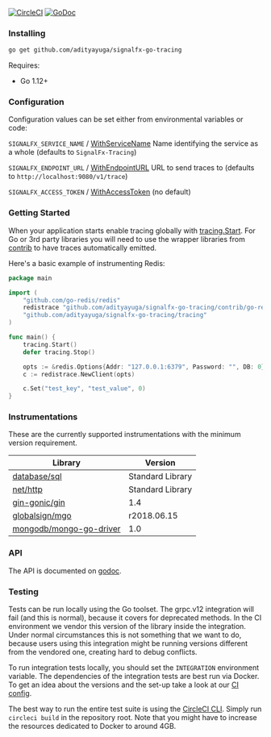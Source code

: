 [![CircleCI](https://circleci.com/gh/signalfx/signalfx-go-tracing/tree/master.svg?style=svg)](https://circleci.com/gh/signalfx/signalfx-go-tracing/tree/master)
[![GoDoc](https://godoc.org/github.com/adityayuga/signalfx-go-tracing/tracing?status.svg)](https://godoc.org/github.com/adityayuga/signalfx-go-tracing/tracing)

### Installing
```bash
go get github.com/adityayuga/signalfx-go-tracing
```

Requires:

* Go 1.12+

### Configuration
Configuration values can be set either from environmental variables or code:

`SIGNALFX_SERVICE_NAME` / [WithServiceName](https://godoc.org/github.com/adityayuga/signalfx-go-tracing/tracing/#WithServiceName) Name identifying the service as a whole (defaults to `SignalFx-Tracing`)

`SIGNALFX_ENDPOINT_URL` / [WithEndpointURL](https://godoc.org/github.com/adityayuga/signalfx-go-tracing/tracing/#WithEndpointURL) URL to send traces to (defaults to `http://localhost:9080/v1/trace`)

`SIGNALFX_ACCESS_TOKEN` / [WithAccessToken](https://godoc.org/github.com/adityayuga/signalfx-go-tracing/tracing/#WithAccessToken) (no default)

### Getting Started
When your application starts enable tracing globally with
[tracing.Start](https://godoc.org/github.com/adityayuga/signalfx-go-tracing/tracing/#Start).
For Go or 3rd party libraries you will need to use the wrapper libraries
from [contrib](contrib) to have traces automatically emitted.

Here's a basic example of instrumenting Redis:

```go
package main

import (
	"github.com/go-redis/redis"
	redistrace "github.com/adityayuga/signalfx-go-tracing/contrib/go-redis/redis"
	"github.com/adityayuga/signalfx-go-tracing/tracing"
)

func main() {
	tracing.Start()
	defer tracing.Stop()

	opts := &redis.Options{Addr: "127.0.0.1:6379", Password: "", DB: 0}
	c := redistrace.NewClient(opts)

	c.Set("test_key", "test_value", 0)
}
```

### Instrumentations
These are the currently supported instrumentations with the minimum version requirement.

| Library | Version |
| ------- | ------- |
| [database/sql](contrib/database/sql) | Standard Library |
| [net/http](contrib/net/http) | Standard Library |
| [gin-gonic/gin](contrib/gin-gonic/gin) | 1.4 |
| [globalsign/mgo](contrib/globalsign/mgo) | r2018.06.15 |
| [mongodb/mongo-go-driver](contrib/mongodb/mongo-go-driver) | 1.0 |

### API
The API is documented on [godoc](https://godoc.org/github.com/adityayuga/signalfx-go-tracing/tracing).

### Testing
Tests can be run locally using the Go toolset. The grpc.v12 integration will fail (and this is normal), because it covers for deprecated methods. In the CI environment
we vendor this version of the library inside the integration. Under normal circumstances this is not something that we want to do, because users using this integration
might be running versions different from the vendored one, creating hard to debug conflicts.

To run integration tests locally, you should set the `INTEGRATION` environment variable. The dependencies of the integration tests are best run via Docker. To get an
idea about the versions and the set-up take a look at our [CI config](https://github.com/adityayuga/signalfx-go-tracing/blob/master/.circleci/config.yml).

The best way to run the entire test suite is using the [CircleCI CLI](https://circleci.com/docs/2.0/local-jobs/). Simply run `circleci build`
in the repository root. Note that you might have to increase the resources dedicated to Docker to around 4GB.
